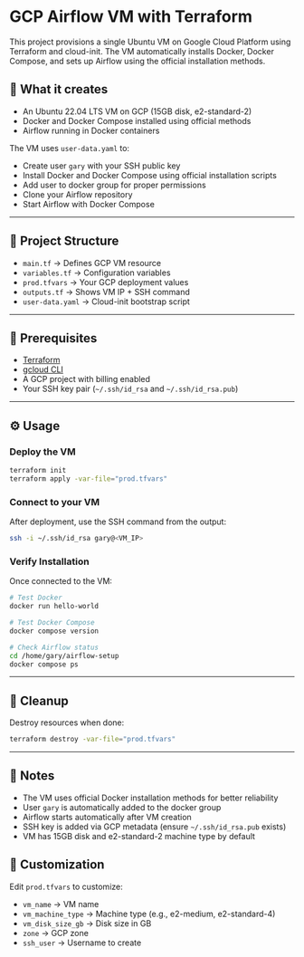 # GCP Airflow VM with Terraform

This project provisions a single Ubuntu VM on Google Cloud Platform using Terraform and cloud-init. The VM automatically installs Docker, Docker Compose, and sets up Airflow using the official installation methods.

## 🚀 What it creates
- An Ubuntu 22.04 LTS VM on GCP (15GB disk, e2-standard-2)
- Docker and Docker Compose installed using official methods
- Airflow running in Docker containers

The VM uses `user-data.yaml` to:
- Create user `gary` with your SSH public key
- Install Docker and Docker Compose using official installation scripts
- Add user to docker group for proper permissions
- Clone your Airflow repository
- Start Airflow with Docker Compose

---

## 📂 Project Structure
- `main.tf` → Defines GCP VM resource
- `variables.tf` → Configuration variables
- `prod.tfvars` → Your GCP deployment values
- `outputs.tf` → Shows VM IP + SSH command
- `user-data.yaml` → Cloud-init bootstrap script

---

## 🔑 Prerequisites
- [Terraform](https://developer.hashicorp.com/terraform/downloads)
- [gcloud CLI](https://cloud.google.com/sdk/docs/install)
- A GCP project with billing enabled
- Your SSH key pair (`~/.ssh/id_rsa` and `~/.ssh/id_rsa.pub`)

---

## ⚙️ Usage

### Deploy the VM
```bash
terraform init
terraform apply -var-file="prod.tfvars"
```

### Connect to your VM
After deployment, use the SSH command from the output:
```bash
ssh -i ~/.ssh/id_rsa gary@<VM_IP>
```

### Verify Installation
Once connected to the VM:
```bash
# Test Docker
docker run hello-world

# Test Docker Compose
docker compose version

# Check Airflow status
cd /home/gary/airflow-setup
docker compose ps
```

---

## 🧹 Cleanup
Destroy resources when done:
```bash
terraform destroy -var-file="prod.tfvars"
```

---

## 📌 Notes
- The VM uses official Docker installation methods for better reliability
- User `gary` is automatically added to the docker group
- Airflow starts automatically after VM creation
- SSH key is added via GCP metadata (ensure `~/.ssh/id_rsa.pub` exists)
- VM has 15GB disk and e2-standard-2 machine type by default

## 🔧 Customization
Edit `prod.tfvars` to customize:
- `vm_name` → VM name
- `vm_machine_type` → Machine type (e.g., e2-medium, e2-standard-4)
- `vm_disk_size_gb` → Disk size in GB
- `zone` → GCP zone
- `ssh_user` → Username to create